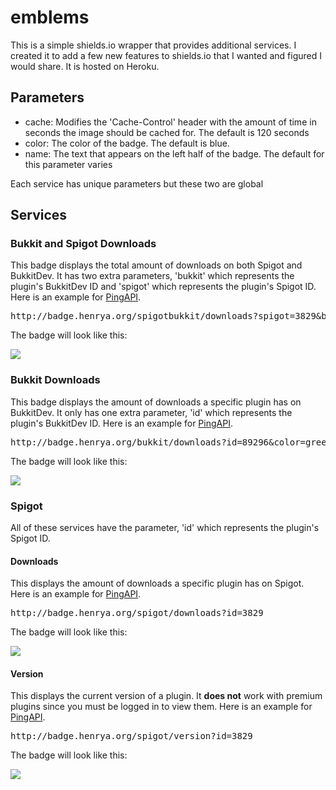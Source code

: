# emblems

This is a simple shields.io wrapper that provides additional services. I created it to add a few new features to shields.io that I wanted and figured I would share. It is hosted on Heroku.

## Parameters
- cache: Modifies the 'Cache-Control' header with the amount of time in seconds the image should be cached for. The default is 120 seconds
- color: The color of the badge. The default is blue.
- name: The text that appears on the left half of the badge. The default for this parameter varies 

Each service has unique parameters but these two are global

## Services
### Bukkit and Spigot Downloads
This badge displays the total amount of downloads on both Spigot and BukkitDev. It has two extra parameters, 'bukkit' which represents the plugin's BukkitDev ID and 'spigot' which represents the plugin's Spigot ID. Here is an example for [PingAPI](https://www.spigotmc.org/resources/pingapi.3829/).

<pre>
http://badge.henrya.org/spigotbukkit/downloads?spigot=3829&bukkit=89296&color=red
</pre>

The badge will look like this:

<img src="http://badge.henrya.org/spigotbukkit/downloads?spigot=3829&bukkit=89296&color=red">

### Bukkit Downloads
This badge displays the amount of downloads a specific plugin has on BukkitDev. It only has one extra parameter, 'id' which represents the plugin's BukkitDev ID. Here is an example for [PingAPI](https://dev.bukkit.org/projects/pingapi).

<pre>
http://badge.henrya.org/bukkit/downloads?id=89296&color=green
</pre>

The badge will look like this:

<img src="http://badge.henrya.org/bukkit/downloads?id=89296&color=green">

### Spigot
All of these services have the parameter, 'id' which represents the plugin's Spigot ID.
#### Downloads
This displays the amount of downloads a specific plugin has on Spigot. Here is an example for [PingAPI](https://www.spigotmc.org/resources/pingapi.3829/).

<pre>
http://badge.henrya.org/spigot/downloads?id=3829
</pre>

The badge will look like this:

<img src="http://badge.henrya.org/spigot/downloads?id=3829">

#### Version
This displays the current version of a plugin. It **does not** work with premium plugins since you must be logged in to view them. Here is an example for [PingAPI](https://www.spigotmc.org/resources/pingapi.3829/).

<pre>
http://badge.henrya.org/spigot/version?id=3829
</pre>

The badge will look like this:

<img src="http://badge.henrya.org/spigot/version?id=3829">
